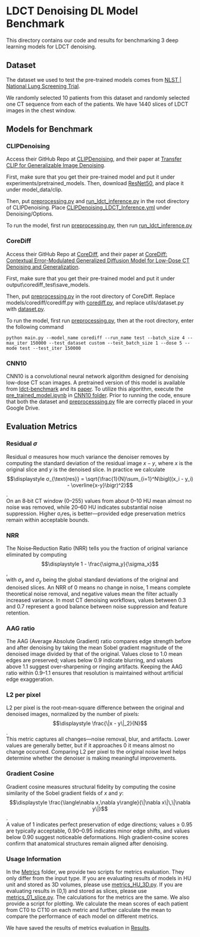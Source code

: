 # LDCT Denoising DL Model Benchmark

This directory contains our code and results for benchmarking 3 deep learning models for LDCT denoising.

## Dataset

The dataset we used to test the pre-trained models comes from [NLST | National Lung Screening Trial](https://www.cancerimagingarchive.net/collection/nlst/).

We randomly selected 10 patients from this dataset and randomly selected one CT sequence from each of the patients. We have 1440 slices of LDCT images in the chest window.

## Models for Benchmark

### CLIPDenoising

Access their GitHub Repo at [CLIPDenoising](https://github.com/alwaysuu/CLIPDenoising), and their paper at [Transfer CLIP for Generalizable Image Denoising](https://arxiv.org/html/2403.15132v1).

First, make sure that you get their pre-trained model and put it under experiments/pretrained_models. Then, download [ResNet50](https://openaipublic.azureedge.net/clip/models/afeb0e10f9e5a86da6080e35cf09123aca3b358a0c3e3b6c78a7b63bc04b6762/RN50.pt), and place it under model_data/clip.

Then, put [preprocessing.py](CLIPDenoising/preprocessing.py) and [run_ldct_inference.py](CLIPDenoising/run_ldct_inference.py) in the root directory of CLIPDenoising. Place [CLIPDenoising_LDCT_Inference.yml](CLIPDenoising/CLIPDenoising_LDCT_Inference.yml) under Denoising/Options. 

To run the model, first run [preprocessing.py](CLIPDenoising/preprocessing.py), then run [run_ldct_inference.py](CLIPDenoising/run_ldct_inference.py)

### CoreDiff

Access their GitHub Repo at [CoreDiff](https://github.com/qgao21/CoreDiff), and their paper at [CoreDiff: Contextual Error-Modulated Generalized Diffusion Model for Low-Dose CT Denoising and Generalization](https://arxiv.org/abs/2304.01814).

First, make sure that you get their pre-trained model and put it under output\corediff_test\save_models. 

Then, put [preprocessing.py](CoreDiff/preprocessing.py) in the root directory of CoreDiff. Replace models/corediff/corediff.py with [corediff.py](CoreDiff/corediff.py), and replace utils/dataset.py with [dataset.py](CoreDiff/dataset.py).

To run the model, first run [preprocessing.py](CoreDiff/preprocessing.py), then at the root directory, enter the following command

`python main.py --model_name corediff --run_name test --batch_size 4 --max_iter 150000 --test_dataset custom --test_batch_size 1 --dose 5 --mode test --test_iter 150000`

### CNN10
CNN10 is a convolutional neural network algorithm designed for denoising low-dose CT scan images. A pretrained version of this model is available from [ldct-benchmark](https://github.com/eeulig/ldct-benchmark) and its [paper](https://pmc.ncbi.nlm.nih.gov/articles/PMC5330597/).
To utilize this algorithm, execute the [pre_trained_model.ipynb](https://github.com/JefferyCuiWU/BME-589-Project/blob/main/CNN10/pre_trained_model.ipynb) in [CNN10 folder](https://github.com/JefferyCuiWU/BME-589-Project/tree/main/CNN10). Prior to running the code, ensure that both the dataset and [preprocesssing.py](CLIPDenoising/preprocessing.py)  file are correctly placed in your Google Drive.
## Evaluation Metrics

### Residual $\sigma$
Residual σ measures how much variance the denoiser removes by computing the standard deviation of the residual image $x - y$, where $x$ is the original slice and $y$ is the denoised slice.  In practice we calculate  
$$\displaystyle σ_{\text{res}} = \sqrt{\frac{1}{N}\sum_{i=1}^N\bigl((x_i - y_i) - \overline{x-y}\bigr)^2}$$.  
On an 8‑bit CT window (0–255) values from about 0–10 HU mean almost no noise was removed, while 20–60 HU indicates substantial noise suppression.  Higher σ₍res₎ is better—provided edge preservation metrics remain within acceptable bounds.

### NRR  
The Noise‑Reduction Ratio (NRR) tells you the fraction of original variance eliminated by computing  
$$\displaystyle 1 - \frac{\sigma_y}{\sigma_x}$$,  
with $\sigma_x$ and $\sigma_y$ being the global standard deviations of the original and denoised slices.  An NRR of 0 means no change in noise, 1 means complete theoretical noise removal, and negative values mean the filter actually increased variance.  In most CT denoising workflows, values between 0.3 and 0.7 represent a good balance between noise suppression and feature retention.

### AAG ratio  
The AAG (Average Absolute Gradient) ratio compares edge strength before and after denoising by taking the mean Sobel gradient magnitude of the denoised image divided by that of the original.  Values close to 1.0 mean edges are preserved; values below 0.9 indicate blurring, and values above 1.1 suggest over‑sharpening or ringing artifacts.  Keeping the AAG ratio within 0.9–1.1 ensures that resolution is maintained without artificial edge exaggeration.

### L2 per pixel  
L2 per pixel is the root‑mean‑square difference between the original and denoised images, normalized by the number of pixels:  
$$\displaystyle \frac{\|x - y\|_2}{N}$$.  
This metric captures all changes—noise removal, blur, and artifacts.  Lower values are generally better, but if it approaches 0 it means almost no change occurred.  Comparing L2 per pixel to the original noise level helps determine whether the denoiser is making meaningful improvements.

### Gradient Cosine  
Gradient cosine measures structural fidelity by computing the cosine similarity of the Sobel gradient fields of $x$ and $y$:  
$$\displaystyle \frac{\langle\nabla x,\nabla y\rangle}{\|\nabla x\|\,\|\nabla y\|}$$.  
A value of 1 indicates perfect preservation of edge directions; values ≥ 0.95 are typically acceptable, 0.90–0.95 indicates minor edge shifts, and values below 0.90 suggest noticeable deformations.  High gradient‐cosine scores confirm that anatomical structures remain aligned after denoising.

### Usage Information

In the [Metrics](Metrics) folder, we provide two scripts for metrics evaluation. They only differ from the input type. If you are evaluating results of models in HU unit and stored as 3D volumes, please use [metrics_HU_3D.py](Metrics/metrics_HU_3D.py). If you are evaluating results in (0,1) and stored as slices, please use [metrics_01_slice.py](Metrics/metrics_01_slice.py). The calculations for the metrics are the same.
We also provide a script for plotting. We calculate the mean scores of each patient from CT0 to CT10 on each metric and further calculate the mean to compare the performance of each model on different metrics.

We have saved the results of metrics evaluation in [Results](BME-589-Project/Metrics/Results/).

